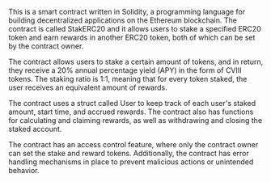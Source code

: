 This is a smart contract written in Solidity, a programming language for building decentralized applications on the Ethereum blockchain.
The contract is called StakERC20 and it allows users to stake a specified ERC20 token and earn rewards in another ERC20 token, both of which can be set by the contract owner.

The contract allows users to stake a certain amount of tokens, and in return, they receive a 20% annual percentage yield (APY) in the form of CVIII tokens. The staking ratio is 1:1, meaning that for every token staked, the user receives an equivalent amount of rewards.

The contract uses a struct called User to keep track of each user's staked amount, start time, and accrued rewards.
The contract also has functions for calculating and claiming rewards, as well as withdrawing and closing the staked account.

The contract has an access control feature, where only the contract owner can set the stake and reward tokens. Additionally, the contract has error handling mechanisms in place to prevent malicious actions or unintended behavior.
